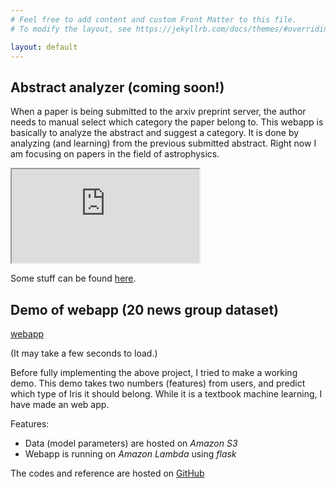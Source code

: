 ```yaml
---
# Feel free to add content and custom Front Matter to this file.
# To modify the layout, see https://jekyllrb.com/docs/themes/#overriding-theme-defaults

layout: default
---
```


## Abstract analyzer (coming soon!)

When a paper is being submitted to the arxiv preprint server, the author needs to manual select which category the paper belong to. This webapp is basically to analyze the abstract and suggest a category. It is done by analyzing (and learning) from the previous submitted abstract. Right now I am focusing on papers in the field of astrophysics.

<iframe src="https://azj31tvvek.execute-api.us-east-1.amazonaws.com/dev/"></iframe>

Some stuff can be found [here](https://github.com/wingkitlee0/arxiv_explore).

## Demo of webapp (20 news group  dataset)

[webapp](https://sm2op9jgr0.execute-api.us-east-1.amazonaws.com/dev/)

(It may take a few seconds to load.)

Before fully implementing the above project, I tried to make a working demo. This demo takes two numbers (features) from users, and predict which type of Iris it should belong. While it is a textbook machine learning, I have made an web app.

Features:
- Data (model parameters) are hosted on *Amazon S3*
- Webapp is running on *Amazon Lambda* using *flask*

The codes and reference are hosted on [GitHub](https://github.com/wingkitlee0/flask-webapps/tree/master/newsgroup)